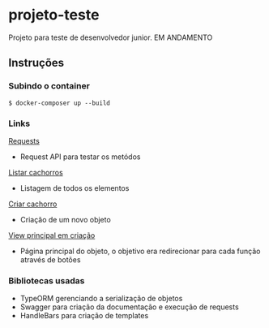 # projeto-teste
Projeto para teste de desenvolvedor junior. EM ANDAMENTO
## Instruções
### Subindo o container
`$ docker-composer up --build`

### Links 

[Requests](http://localhost:3000/api)
- Request API para testar os metódos

[Listar cachorros](http://localhost:3000/dogs/list)
- Listagem de todos os elementos

[Criar cachorro](http://localhost:3000/dogs/create)
- Criação de um novo objeto

[View principal em criação](http://localhost:3000/dogs)
- Página principal do objeto, o objetivo era redirecionar para cada função através de botões

### Bibliotecas usadas
- TypeORM gerenciando a serialização de objetos
- Swagger para criação da documentação e execução de requests
- HandleBars para criação de templates